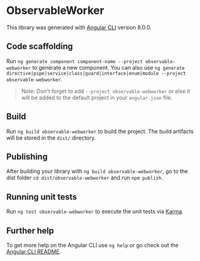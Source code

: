 # ObservableWorker

This library was generated with [Angular CLI](https://github.com/angular/angular-cli) version 8.0.0.

## Code scaffolding

Run `ng generate component component-name --project observable-webworker` to generate a new component. You can also use `ng generate directive|pipe|service|class|guard|interface|enum|module --project observable-webworker`.
> Note: Don't forget to add `--project observable-webworker` or else it will be added to the default project in your `angular.json` file. 

## Build

Run `ng build observable-webworker` to build the project. The build artifacts will be stored in the `dist/` directory.

## Publishing

After building your library with `ng build observable-webworker`, go to the dist folder `cd dist/observable-webworker` and run `npm publish`.

## Running unit tests

Run `ng test observable-webworker` to execute the unit tests via [Karma](https://karma-runner.github.io).

## Further help

To get more help on the Angular CLI use `ng help` or go check out the [Angular CLI README](https://github.com/angular/angular-cli/blob/master/README.md).
